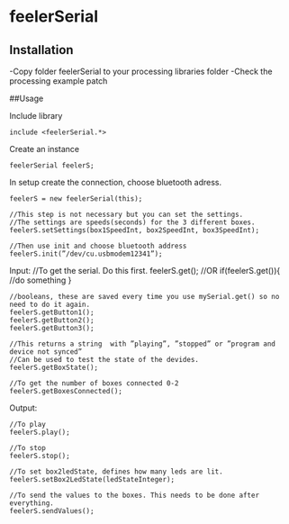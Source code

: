 # feelerSerial

## Installation
-Copy folder feelerSerial to your processing libraries folder
-Check the processing example patch

##Usage

Include library

	include <feelerSerial.*>

Create an instance

	feelerSerial feelerS;

In setup create the connection, choose bluetooth adress.

	feelerS = new feelerSerial(this);

	//This step is not necessary but you can set the settings. 
	//The settings are speeds(seconds) for the 3 different boxes.
	feelerS.setSettings(box1SpeedInt, box2SpeedInt, box3SpeedInt);

	//Then use init and choose bluetooth address
	feelerS.init(”/dev/cu.usbmodem12341”);




Input:
	//To get the serial. Do this first.
	feelerS.get();
	//OR
	if(feelerS.get()){
	 //do something
	}

	//booleans, these are saved every time you use mySerial.get() so no need to do it again. 
	feelerS.getButton1();
	feelerS.getButton2();
	feelerS.getButton3();
	
	//This returns a string  with ”playing”, ”stopped” or ”program and device not synced”
	//Can be used to test the state of the devides. 
	feelerS.getBoxState();

	//To get the number of boxes connected 0-2
	feelerS.getBoxesConnected();


Output:

	//To play
	feelerS.play();
	
	//To stop
	feelerS.stop();
	
	//To set box2ledState, defines how many leds are lit. 
	feelerS.setBox2LedState(ledStateInteger);

	//To send the values to the boxes. This needs to be done after everything.
	feelerS.sendValues();

	